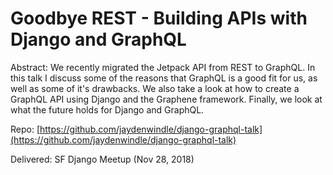 # Goodbye REST - Building APIs with Django and GraphQL

Abstract: We recently migrated the Jetpack API from REST to GraphQL. In this talk I discuss some of the 
reasons that GraphQL is a good fit for us, as well as some of it's drawbacks. We also take a look at how
to create a GraphQL API using Django and the Graphene framework. Finally, we look at what the future holds
for Django and GraphQL.

Repo: [https://github.com/jaydenwindle/django-graphql-talk](https://github.com/jaydenwindle/django-graphql-talk)

Delivered: SF Django Meetup (Nov 28, 2018)
